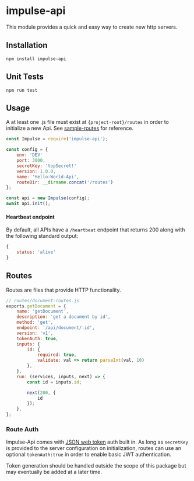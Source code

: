 # impulse-api
This module provides a quick and easy way to create new http servers.

## Installation
```npm install impulse-api```

## Unit Tests
```npm run test```

## Usage
A at least one .js file must exist at `{project-root}/routes` in order to initialize a new Api. See [sample-routes](https://github.com/dan-lampman/impulse-api/tree/master/sample-routes) for reference.

```js
const Impulse = require('impulse-api');

const config = {
    env: 'DEV'
    port: 3000,
    secretKey: 'topSecret!'
    version: 1.0.0,
    name: 'Hello-World-Api',
    routeDir: __dirname.concat('/routes')
};

const api = new Impulse(config);
await api.init();
```
#### Heartbeat endpoint
By default, all APIs have a `/heartbeat` endpoint that returns 200 along with the following standard output:
```js
{
	status: 'alive'
}

```
## Routes
Routes are files that provide HTTP functionality.

```js
// routes/document-routes.js
exports.getDocument = {
    name: 'getDocument',
    description: 'get a document by id',
    method: 'get',
    endpoint: '/api/document/:id',
    version: 'v1',
    tokenAuth: true,
    inputs: {
        id: {
            required: true,
            validate: val => return parseInt(val, 10)
        },
    },
    run: (services, inputs, next) => {
        const id = inputs.id;

        next(200, {
            id
        });
    },
};
```
### Route Auth
Impulse-Api comes with [JSON web token](https://www.npmjs.com/package/jsonwebtoken) auth built in. As long as `secretKey` is provided to the server configuration on initialization, routes can use an optional `tokenAuth:true` in order to enable basic JWT authentication.

Token generation should be handled outside the scope of this package but may eventually be added at a later time.

